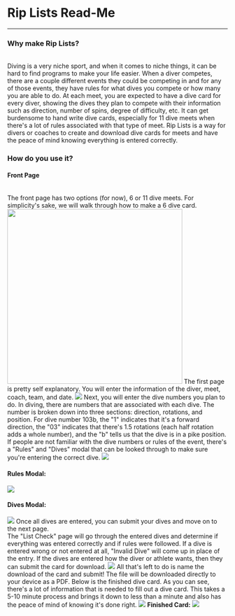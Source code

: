 <h1> Rip Lists Read-Me </h1>
<hr>
<h3>Why make Rip Lists?</h3>
<br>
Diving is a very niche sport, and when it comes to niche things, it can be hard to find programs to make your life easier. When a diver competes, there are a couple different events they could be competing in and for any of those events, they have rules for what dives you compete or how many you are able to do. At each meet, you are expected to have a dive card for every diver, showing the dives they plan to compete with their information such as direction, number of spins, degree of difficulty, etc. It can get burdensome to hand write dive cards, especially for 11 dive meets when there's a lot of rules associated with that type of meet. Rip Lists is a way for divers or coaches to create and download dive cards for meets and have the peace of mind knowing everything is entered correctly.
<br>
<h3>How do you use it?</h3>
<h4>Front Page</h4>
<br>
The front page has two options (for now), 6 or 11 dive meets. For simplicity's sake, we will walk through how to make a 6 dive card.
<img src="img/MainPage.PNG" width=400>
The first page is pretty self explanatory. You will enter the information of the diver, meet, coach, team, and date.
<img src="img/DiverInfo6.PNG">
Next, you will enter the dive numbers you plan to do. In diving, there are numbers that are associated with each dive. The number is broken down into three sections: direction, rotations, and position. For dive number 103b, the "1" indicates that it's a forward direction, the "03" indicates that there's 1.5 rotations (each half rotation adds a whole number), and the "b" tells us that the dive is in a pike position. If people are not familiar with the dive numbers or rules of the event, there's a "Rules" and "Dives" modal that can be looked through to make sure you're entering the correct dive.
<img src="img/EnterSixDives.PNG" >

<h4>Rules Modal:</h4>
<img src="img/SixDiveRules.PNG">
<h4>Dives Modal:</h4>
<img src="img/Modal.PNG">
Once all dives are entered, you can submit your dives and move on to the next page.
<br>
The "List Check" page will go through the entered dives and determine if everything was entered correctly and if rules were followed. If a dive is entered wrong or not entered at all, "Invalid Dive" will come up in place of the entry. If the dives are entered how the diver or athlete wants, then they can submit the card for download.
<img src="img/SixDiveCheck.PNG">
All that's left to do is name the download of the card and submit! The file will be downloaded directly to your device as a PDF. Below is the finished dive card. As you can see, there's a lot of information that is needed to fill out a dive card. This takes a 5-10 minute process and brings it down to less than a minute and also has the peace of mind of knowing it's done right.
<img src="img/SixCardDownload.PNG">
<b>Finished Card:</b>
<img src="img/SixDiveCard.PNG">

